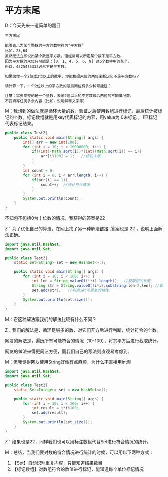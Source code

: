 # 平方末尾  

D：今天先来一道简单的题目

```
平方末尾

能够表示为某个整数的平方的数字称为“平方数”
比如，25,64
虽然无法立即说出某个数是平方数，但经常可以断定某个数不是平方数。
因为平方数的末位只可能是：[0, 1, 4, 5, 6, 9] 这6个数字中的某个。
所以，4325435332必然不是平方数。

如果给你一个2位或2位以上的数字，你能根据末位的两位来断定它不是平方数吗？

请计算一下，一个2位以上的平方数的最后两位有多少种可能性？

注意：需要提交的是一个整数，表示2位以上的平方数最后两位的不同情况数。
不要填写任何多余内容（比如，说明解释文字等）
```
M：我想到的做法就是循环大量的数，验证之后使用数组进行标记，最后统计被标记的个数。标记数组就是用key代表标记的内容，用value为 0未标记 ，1已标记 代表标记结果。

```java
public class Test2{
	public static void main(String[] args) {
		int[] arr = new int[100];
		for (int i = 10; i < 10000000; i++) {
			if((int)(Math.sqrt(i))*(int)(Math.sqrt(i)) == i){
				arr[i%100] = 1;   //标记末尾
			}
		}
		int count = 0;
		for (int i = 0; i < arr.length; i++) {
			if(arr[i] == 1){
				count++;  //统计符合情况
			}
		}
		System.out.println(count);
	}
}
```

不知包不包括0为十位数的情况，我获得的答案是22

Z：为了优化自己的算法，在网上找了另一种解法[链接](https://blog.csdn.net/sword_anyone/article/details/71773797) ,答案也是 22 ，说明上面解法正确。

```java
import java.util.HashSet;
import java.util.Set;

public class Test2{
    static Set<String> set = new HashSet<>();

    public static void main(String[] args) {
        for (int i = 10; i < 100; i++) {
            int len = String.valueOf(i*i).length();  //获取积的长度
            String str = String.valueOf(i*i).substring(len-2,len); //截取及的末尾两位
            set.add(str);   //利用Set不重复的特性
        }
        System.out.println(set.size());
    }
}
```

M：它这种解法跟我们的解法比较有什么不同？

Z：我们的解法是，循环足够多的数，对它们开方后进行判断，统计符合的个数。

网友的解法是，遍历所有可能符合的情况（10-100），将其平方后进行截取统计。

网友的做法来得更简洁方便，而我们自己的写法则直观易考虑到。

M：但我觉得网友使用String好像有点麻烦，为什么不直接用int型

```java
import java.util.HashSet;
import java.util.Set;

public class Test2{
    static Set<Integer> set = new HashSet<>();

    public static void main(String[] args) {
        for (int i = 10; i < 100; i++) {
        	int result = i*i%100;
            set.add(result);
        }
        System.out.println(set.size());
    }
}
```

Z：结果也是22，同样我们也可以用标注数组代替Set进行符合情况的统计。

M：总结，当我们要对数的符合情况进行统计的时候，可以用以下两种方式：

1. 【Set】自动识别重复内容，只能知道结果数目
2. 【标记数组】对数组符合的数值进行标记，能知道每个单位标记情况

